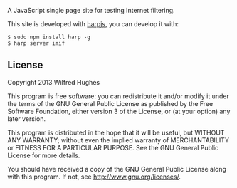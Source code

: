 A JavaScript single page site for testing Internet filtering.

This site is developed with [harpjs](http://harpjs.com/), you can
develop it with:

    $ sudo npm install harp -g
    $ harp server imif

## License
Copyright 2013 Wilfred Hughes

This program is free software: you can redistribute it and/or modify
it under the terms of the GNU General Public License as published by
the Free Software Foundation, either version 3 of the License, or
(at your option) any later version.

This program is distributed in the hope that it will be useful,
but WITHOUT ANY WARRANTY; without even the implied warranty of
MERCHANTABILITY or FITNESS FOR A PARTICULAR PURPOSE.  See the
GNU General Public License for more details.

You should have received a copy of the GNU General Public License
along with this program.  If not, see <http://www.gnu.org/licenses/>.
